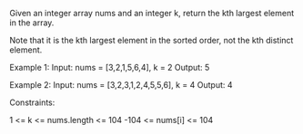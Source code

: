 Given an integer array nums and an integer k, return the kth largest element in the array.

Note that it is the kth largest element in the sorted order, not the kth distinct element.

 

Example 1:
    Input: nums = [3,2,1,5,6,4], k = 2
    Output: 5

Example 2:
    Input: nums = [3,2,3,1,2,4,5,5,6], k = 4
    Output: 4
 
Constraints:

1 <= k <= nums.length <= 104
-104 <= nums[i] <= 104